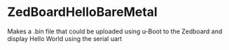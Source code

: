 ZedBoardHelloBareMetal
======================

Makes a .bin file that could be uploaded using u-Boot to the Zedboard and display Hello World using the serial uart 